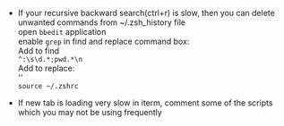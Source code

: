 - If your recursive backward search(ctrl+r) is slow, then you can delete unwanted commands from ~/.zsh_history file   
  open `bbedit` application  
  enable `grep` in find and replace command box:   
  Add to find  
  `^:\s\d.*;pwd.*\n`   
  Add to replace:   
  ''  
  `source ~/.zshrc`  
  
- If new tab is loading very slow in iterm, comment some of the scripts which you may not be using frequently
